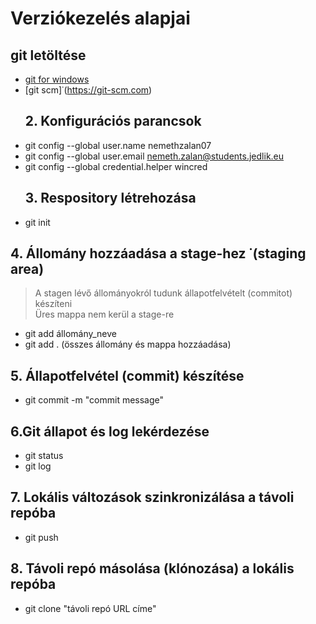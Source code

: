 # Verziókezelés alapjai  
## git letöltése  
- [git for windows](https://gitforwindows.org/)  
- [git scm]˙(https://git-scm.com)  
  ## 2. Konfigurációs parancsok  
- git config --global user.name nemethzalan07  
- git config --global user.email   nemeth.zalan@students.jedlik.eu  
- git config  --global   credential.helper wincred  
  ## 3. Respository létrehozása  
- git init  
## 4. Állomány hozzáadása a stage-hez ˙(staging area)  
> A stagen lévő állományokról tudunk állapotfelvételt (commitot) készíteni  
> Üres mappa nem kerül a  stage-re  
-  git add állomány_neve  
-  git add  . (összes állomány és mappa hozzáadása)  
## 5. Állapotfelvétel (commit) készítése  
- git commit -m "commit message"   
## 6.Git állapot és log lekérdezése  
- git status  
- git log  
## 7. Lokális változások szinkronizálása a távoli repóba  
- git push   
## 8. Távoli repó másolása (klónozása) a lokális  repóba  
- git clone "távoli repó URL címe"  
